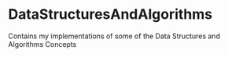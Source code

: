 # DataStructuresAndAlgorithms
Contains my implementations of some of the Data Structures and Algorithms Concepts

